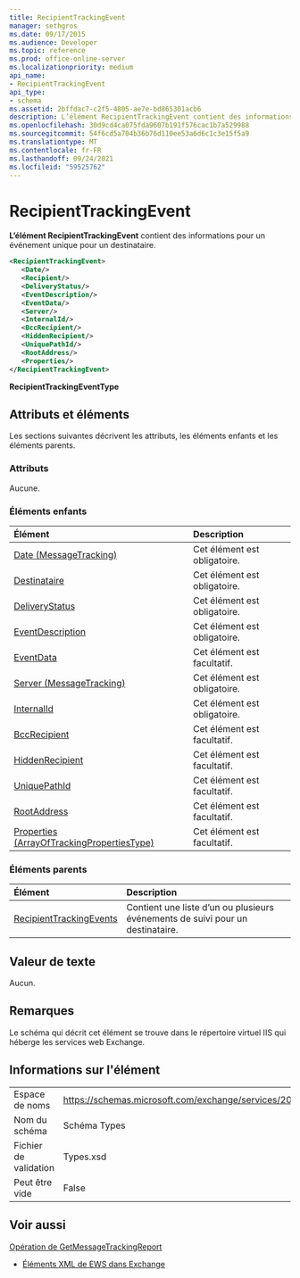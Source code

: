 ```yaml
---
title: RecipientTrackingEvent
manager: sethgros
ms.date: 09/17/2015
ms.audience: Developer
ms.topic: reference
ms.prod: office-online-server
ms.localizationpriority: medium
api_name:
- RecipientTrackingEvent
api_type:
- schema
ms.assetid: 2bffdac7-c2f5-4805-ae7e-bd865301acb6
description: L’élément RecipientTrackingEvent contient des informations pour un événement unique pour un destinataire.
ms.openlocfilehash: 30d9cd4ca075fda9607b191f576cac1b7a529988
ms.sourcegitcommit: 54f6cd5a704b36b76d110ee53a6d6c1c3e15f5a9
ms.translationtype: MT
ms.contentlocale: fr-FR
ms.lasthandoff: 09/24/2021
ms.locfileid: "59525762"
---
```

# <a name="recipienttrackingevent"></a>RecipientTrackingEvent

**L’élément RecipientTrackingEvent** contient des informations pour un événement unique pour un destinataire. 
  
```XML
<RecipientTrackingEvent>
   <Date/>
   <Recipient/>
   <DeliveryStatus/>
   <EventDescription/>
   <EventData/>
   <Server/>
   <InternalId/>
   <BccRecipient/>
   <HiddenRecipient/>
   <UniquePathId/>
   <RootAddress/>
   <Properties/>
</RecipientTrackingEvent>
```

 **RecipientTrackingEventType**
## <a name="attributes-and-elements"></a>Attributs et éléments

Les sections suivantes décrivent les attributs, les éléments enfants et les éléments parents.
  
### <a name="attributes"></a>Attributs

Aucune.
  
### <a name="child-elements"></a>Éléments enfants

|**Élément**|**Description**|
|:-----|:-----|
|[Date (MessageTracking)](date-messagetracking.md) <br/> |Cet élément est obligatoire.  <br/> |
|[Destinataire](recipient.md) <br/> |Cet élément est obligatoire.  <br/> |
|[DeliveryStatus](deliverystatus.md) <br/> |Cet élément est obligatoire.  <br/> |
|[EventDescription](eventdescription.md) <br/> |Cet élément est obligatoire.  <br/> |
|[EventData](eventdata.md) <br/> |Cet élément est facultatif.  <br/> |
|[Server (MessageTracking)](server-messagetracking.md) <br/> |Cet élément est obligatoire.  <br/> |
|[InternalId](internalid.md) <br/> |Cet élément est obligatoire.  <br/> |
|[BccRecipient](bccrecipient.md) <br/> |Cet élément est facultatif.  <br/> |
|[HiddenRecipient](hiddenrecipient.md) <br/> |Cet élément est facultatif.  <br/> |
|[UniquePathId](uniquepathid.md) <br/> |Cet élément est facultatif.  <br/> |
|[RootAddress](rootaddress.md) <br/> |Cet élément est facultatif.  <br/> |
|[Properties (ArrayOfTrackingPropertiesType)](properties-arrayoftrackingpropertiestype.md) <br/> |Cet élément est facultatif.  <br/> |
   
### <a name="parent-elements"></a>Éléments parents

|**Élément**|**Description**|
|:-----|:-----|
|[RecipientTrackingEvents](recipienttrackingevents.md) <br/> |Contient une liste d’un ou plusieurs événements de suivi pour un destinataire.  <br/> |
   
## <a name="text-value"></a>Valeur de texte

Aucun.
  
## <a name="remarks"></a>Remarques

Le schéma qui décrit cet élément se trouve dans le répertoire virtuel IIS qui héberge les services web Exchange.
  
## <a name="element-information"></a>Informations sur l'élément

|||
|:-----|:-----|
|Espace de noms  <br/> |https://schemas.microsoft.com/exchange/services/2006/types  <br/> |
|Nom du schéma  <br/> |Schéma Types  <br/> |
|Fichier de validation  <br/> |Types.xsd  <br/> |
|Peut être vide  <br/> |False  <br/> |
   
## <a name="see-also"></a>Voir aussi



[Opération de GetMessageTrackingReport](getmessagetrackingreport-operation.md)


- [Éléments XML de EWS dans Exchange](ews-xml-elements-in-exchange.md)

